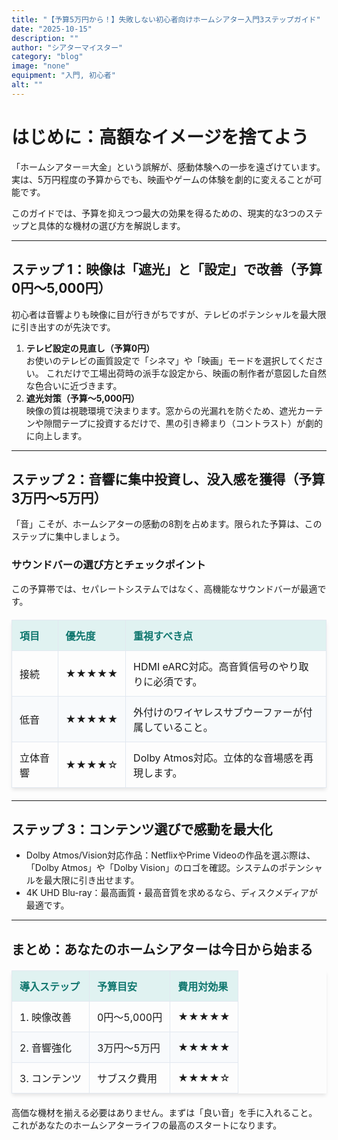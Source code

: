 ```yaml
---
title: "【予算5万円から！】失敗しない初心者向けホームシアター入門3ステップガイド"
date: "2025-10-15"
description: ""
author: "シアターマイスター"
category: "blog"
image: "none"
equipment: "入門, 初心者"
alt: ""
---
```

<h1>はじめに：高額なイメージを捨てよう</h1>

<p>「ホームシアター＝大金」という誤解が、感動体験への一歩を遠ざけています。  
実は、5万円程度の予算からでも、映画やゲームの体験を劇的に変えることが可能です。</p>

<p>このガイドでは、予算を抑えつつ最大の効果を得るための、現実的な3つのステップと具体的な機材の選び方を解説します。</p>

<hr>

<h2>ステップ 1：映像は「遮光」と「設定」で改善（予算0円〜5,000円）</h2>

<p>初心者は音響よりも映像に目が行きがちですが、テレビのポテンシャルを最大限に引き出すのが先決です。</p>

<ol>
  <li>
    <b>テレビ設定の見直し（予算0円）</b><br>
    お使いのテレビの画質設定で「シネマ」や「映画」モードを選択してください。  
    これだけで工場出荷時の派手な設定から、映画の制作者が意図した自然な色合いに近づきます。
  </li>
  <li>
    <b>遮光対策（予算〜5,000円）</b><br>
    映像の質は視聴環境で決まります。窓からの光漏れを防ぐため、遮光カーテンや隙間テープに投資するだけで、黒の引き締まり（コントラスト）が劇的に向上します。
  </li>
</ol>

<hr>

<h2>ステップ 2：音響に集中投資し、没入感を獲得（予算3万円〜5万円）</h2>

<p>「音」こそが、ホームシアターの感動の8割を占めます。限られた予算は、このステップに集中しましょう。</p>

<h3>サウンドバーの選び方とチェックポイント</h3>

<p>この予算帯では、セパレートシステムではなく、高機能なサウンドバーが最適です。</p>

<table style="width: 100%; border-collapse: collapse; margin: 20px 0; box-shadow: 0 4px 6px -1px rgba(0, 0, 0, 0.1);">
  <thead style="background-color: #e0f2f1; color: #0f766e;">
    <tr>
      <th style="padding: 12px; text-align: left; border: 1px solid #e2e8f0;">項目</th>
      <th style="padding: 12px; text-align: left; border: 1px solid #e2e8f0;">優先度</th>
      <th style="padding: 12px; text-align: left; border: 1px solid #e2e8f0;">重視すべき点</th>
    </tr>
  </thead>
  <tbody>
    <tr>
      <td style="padding: 12px; border: 1px solid #e2e8f0;">接続</td>
      <td style="padding: 12px; border: 1px solid #e2e8f0;">★★★★★</td>
      <td style="padding: 12px; border: 1px solid #e2e8f0;">HDMI eARC対応。高音質信号のやり取りに必須です。</td>
    </tr>
    <tr style="background-color: #f8fafc;">
      <td style="padding: 12px; border: 1px solid #e2e8f0;">低音</td>
      <td style="padding: 12px; border: 1px solid #e2e8f0;">★★★★★</td>
      <td style="padding: 12px; border: 1px solid #e2e8f0;">外付けのワイヤレスサブウーファーが付属していること。</td>
    </tr>
    <tr>
      <td style="padding: 12px; border: 1px solid #e2e8f0;">立体音響</td>
      <td style="padding: 12px; border: 1px solid #e2e8f0;">★★★★☆</td>
      <td style="padding: 12px; border: 1px solid #e2e8f0;">Dolby Atmos対応。立体的な音場感を再現します。</td>
    </tr>
  </tbody>
</table>

<hr>

<h2>ステップ 3：コンテンツ選びで感動を最大化</h2>

<ul>
  <li>Dolby Atmos/Vision対応作品：NetflixやPrime Videoの作品を選ぶ際は、「Dolby Atmos」や「Dolby Vision」のロゴを確認。システムのポテンシャルを最大限に引き出せます。</li>
  <li>4K UHD Blu-ray：最高画質・最高音質を求めるなら、ディスクメディアが最適です。</li>
</ul>

<hr>

<h2>まとめ：あなたのホームシアターは今日から始まる</h2>

<table style="width: 100%; border-collapse: collapse; margin: 20px 0; box-shadow: 0 4px 6px -1px rgba(0, 0, 0, 0.1);">
  <thead style="background-color: #e0f2f1; color: #0f766e;">
    <tr>
      <th style="padding: 12px; text-align: left; border: 1px solid #e2e8f0;">導入ステップ</th>
      <th style="padding: 12px; text-align: left; border: 1px solid #e2e8f0;">予算目安</th>
      <th style="padding: 12px; text-align: left; border: 1px solid #e2e8f0;">費用対効果</th>
    </tr>
  </thead>
  <tbody>
    <tr>
      <td style="padding: 12px; border: 1px solid #e2e8f0;">1. 映像改善</td>
      <td style="padding: 12px; border: 1px solid #e2e8f0;">0円〜5,000円</td>
      <td style="padding: 12px; border: 1px solid #e2e8f0;">★★★★★</td>
    </tr>
    <tr style="background-color: #f8fafc;">
      <td style="padding: 12px; border: 1px solid #e2e8f0;">2. 音響強化</td>
      <td style="padding: 12px; border: 1px solid #e2e8f0;">3万円〜5万円</td>
      <td style="padding: 12px; border: 1px solid #e2e8f0;">★★★★★</td>
    </tr>
    <tr>
      <td style="padding: 12px; border: 1px solid #e2e8f0;">3. コンテンツ</td>
      <td style="padding: 12px; border: 1px solid #e2e8f0;">サブスク費用</td>
      <td style="padding: 12px; border: 1px solid #e2e8f0;">★★★★☆</td>
    </tr>
  </tbody>
</table>

<p>高価な機材を揃える必要はありません。まずは「良い音」を手に入れること。  
これがあなたのホームシアターライフの最高のスタートになります。</p>